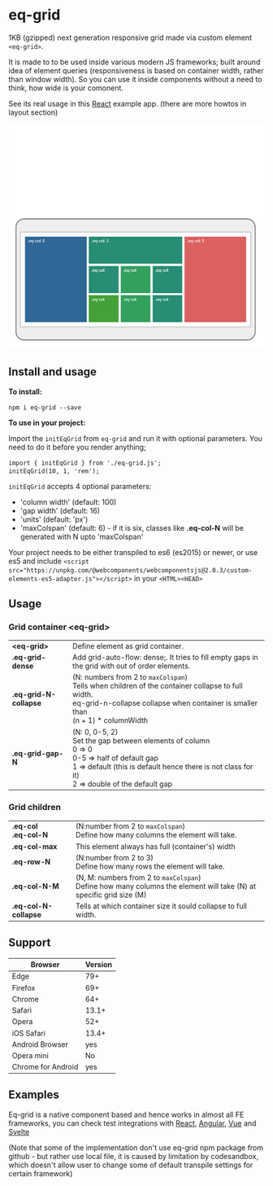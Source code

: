 # eq-grid

1KB (gzipped) next generation responsive grid made via custom element `<eq-grid>`.

It is made to to be used inside various modern JS frameworks; built around idea of element queries (responsiveness is based on container width, rather than window width). So you can use it inside components without a need to think, how wide is your comonent.

See its real usage in this [React](https://codesandbox.io/s/eq-react-ijuzj) example app. (there are more howtos in layout section)

![Grid resizing example](https://raw.githubusercontent.com/Rezi/eq-grid/master/eg-grid-animated.gif)

## Install and usage

**To install:**

    npm i eq-grid --save

**To use in your project:**

Import the `initEqGrid` from `eq-grid` and run it with optional parameters.
You need to do it before you render anything;

    import { initEqGrid } from './eq-grid.js';
    initEqGrid(10, 1, 'rem');

`initEqGrid` accepts 4 optional parameters:

- 'column width' (default: 100)
- 'gap width' (default: 16)
- 'units' (default: 'px')
- 'maxColspan' (default: 6) - if it is six, classes like **.eq-col-N** will be generated with N upto 'maxColspan'

Your project needs to be either transpiled to es6 (es2015) or newer, or use es5 and include `<script src="https://unpkg.com/@webcomponents/webcomponentsjs@2.0.3/custom-elements-es5-adapter.js"></script>` in your `<HTML><HEAD>`

## Usage

### Grid container \<eq-grid\>

|                         |                                                                                                                                                                                                               |
| ----------------------- | ------------------------------------------------------------------------------------------------------------------------------------------------------------------------------------------------------------- |
| **\<eq-grid\>**         | Define element as grid container.                                                                                                                                                                             |
| **.eq-grid-dense**      | Add grid-auto-flow: dense;. It tries to fill empty gaps in the grid with out of order elements.                                                                                                               |
| **.eq-grid-N-collapse** | (N: numbers from 2 to `maxColspan`)<br> Tells when children of the container collapse to full width.<br> eq-grid-n-collapse collapse when container is smaller than<br> (n + 1) \* columnWidth                |
| **.eq-grid-gap-N**      | (N: 0, 0-5, 2)<br> Set the gap between elements of column<br> 0 => 0<br> 0-5 => half of default gap<br> 1 => default (this is default hence there is not class for it)<br> 2 => double of the default gap<br> |

### Grid children

|                                |                                                                                                                         |
| ------------------------------ | ----------------------------------------------------------------------------------------------------------------------- |
| **.eq-col** <br> **.eq-col-N** | (N:number from 2 to `maxColspan`)<br> Define how many columns the element will take.                                    |
| **.eq-col-max**                | This element always has full (container's) width                                                                        |
| **.eq-row-N**                  | (N:number from 2 to 3) <br> Define how many rows the element will take.                                                 |
| **.eq-col-N-M**                | (N, M: numbers from 2 to `maxColspan`) <br> Define how many columns the element will take (N) at specific grid size (M) |
| **.eq-col-N-collapse**         | Tells at which container size it sould collapse to full width.                                                          |

## Support

| Browser            | Version |
| ------------------ | ------- |
| Edge               | 79+     |
| Firefox            | 69+     |
| Chrome             | 64+     |
| Safari             | 13.1+   |
| Opera              | 52+     |
| iOS Safari         | 13.4+   |
| Android Browser    | yes     |
| Opera mini         | No      |
| Chrome for Android | yes     |

## Examples

Eq-grid is a native component based and hence works in almost all FE frameworks, you can check test integrations with [React](https://codesandbox.io/s/eq-react-ijuzj), [Angular](https://codesandbox.io/s/eq-angular-3rc8g), [Vue](https://codesandbox.io/s/eq-vue-4u4kn) and [Svelte](https://codesandbox.io/s/eq-svelte-8py0c)

(Note that some of the implementation don't use eq-grid npm package from github - but rather use local file, it is caused by limitation by codesandbox, which doesn't allow user to change some of default transpile settings for certain framework)
